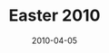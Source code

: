 ---
layout: media
category: media
series: "Free"
title: "Easter 2010"
date: 2010-04-05
description: "Brian Tome talks about how Jesus endured the ultimate rejection and returned from the dead."
video: "https://s3.amazonaws.com/crossroadsvideomessages/Easter2010.mp4"
video-poster: "https://www.crossroads.net/uploadedfiles/Easter2010-still.jpg"
---